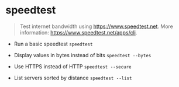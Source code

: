 # speedtest
> Test internet bandwidth using https://www.speedtest.net.
> More information: <https://www.speedtest.net/apps/cli>.

- Run a basic speedtest
`speedtest`

- Display values in bytes instead of bits
`speedtest --bytes`

- Use HTTPS instead of HTTP
`speedtest --secure`

- List servers sorted by distance
`speedtest --list`
